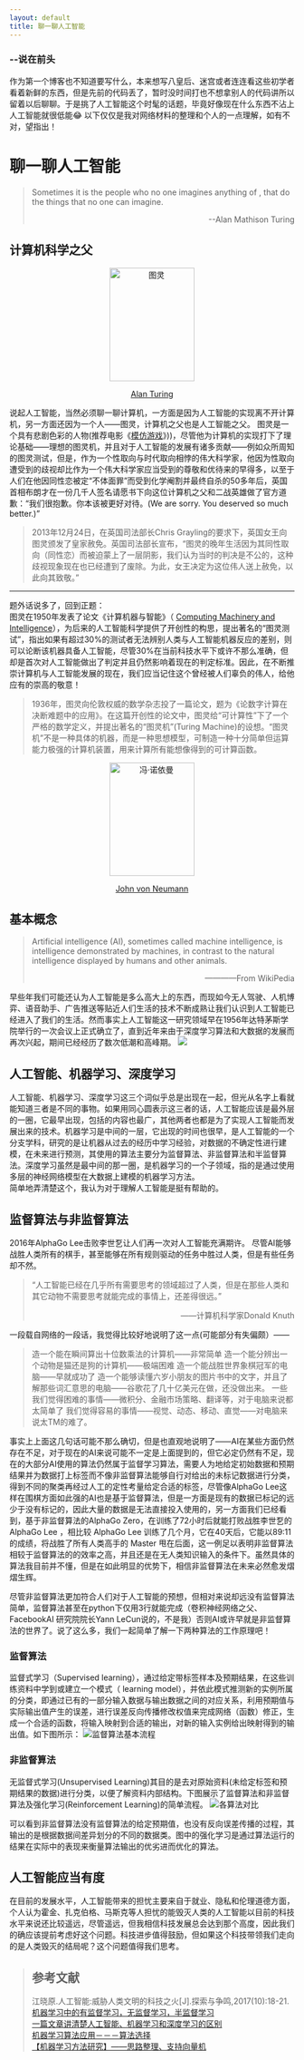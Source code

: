 ```yaml
---
layout: default
title: 聊一聊人工智能
---
```

### --说在前头
作为第一个博客也不知道要写什么，本来想写八皇后、迷宫或者连连看这些初学者看着新鲜的东西，但是先前的代码丢了，暂时没时间打也不想拿别人的代码讲所以留着以后聊聊。于是挑了人工智能这个时髦的话题，毕竟好像现在什么东西不沾上人工智能就很低能:joy: 以下仅仅是我对网络材料的整理和个人的一点理解，如有不对，望指出！

# 聊一聊人工智能
> Sometimes it is the people who no one imagines anything of , that do the things that no one can imagine.
> <p align="right">--Alan Mathison Turing</p>


## 计算机科学之父

<div align="center">
<img  src="images/turing.jpg" width = "150" height = "200" title="图灵" alt="图灵" />

[Alan Turing](https://zh.wikipedia.org/wiki/%E8%89%BE%E4%BC%A6%C2%B7%E5%9B%BE%E7%81%B5)
</div>

说起人工智能，当然必须聊一聊计算机，一方面是因为人工智能的实现离不开计算机，另一方面还因为一个人——图灵，计算机之父也是人工智能之父。
图灵是一个具有悲剧色彩的人物(推荐电影《[模仿游戏](https://movie.douban.com/subject/10463953/)》))，尽管他为计算机的实现打下了理论基础——理想的图灵机，并且对于人工智能的发展有诸多贡献——例如众所周知的图灵测试，但是，作为一个性取向与时代取向相悖的伟大科学家，他因为性取向遭受到的歧视却比作为一个伟大科学家应当受到的尊敬和优待来的早得多，以至于人们在他因同性恋被定“不体面罪”而受到化学阉割并最终自杀的50多年后，英国首相布朗才在一份几千人签名请愿书下向这位计算机之父和二战英雄做了官方道歉：“我们很抱歉。你本该被更好对待。(We are sorry. You deserved so much better.)”
>2013年12月24日，在英国司法部长Chris Grayling的要求下，英国女王向图灵颁发了皇家赦免。英国司法部长宣布，“图灵的晚年生活因为其同性取向（同性恋）而被迫蒙上了一层阴影，我们认为当时的判决是不公的，这种歧视现象现在也已经遭到了废除。为此，女王决定为这位伟人送上赦免，以此向其致敬。”
***
题外话说多了，回到正题：<br />
图灵在1950年发表了论文《计算机器与智能》（ [Computing Machinery and Intelligence](https://www.csee.umbc.edu/courses/471/papers/turing.pdf)），为后来的人工智能科学提供了开创性的构思，提出著名的“图灵测试”，指出如果有超过30%的测试者无法辨别人类与人工智能机器反应的差别，则可以论断该机器具备人工智能，尽管30%在当前科技水平下或许不那么准确，但却是首次对人工智能做出了判定并且仍然影响着现在的判定标准。因此，在不断推崇计算机与人工智能发展的现在，我们应当记住这个曾经被人们辜负的伟人，给他应有的崇高的敬意！

>1936年，图灵向伦敦权威的数学杂志投了一篇论文，题为《论数字计算在决断难题中的应用》。在这篇开创性的论文中，图灵给“可计算性”下了一个严格的数学定义，并提出著名的“图灵机”(Turing Machine)的设想。“图灵机”不是一种具体的机器，而是一种思想模型，可制造一种十分简单但运算能力极强的计算机装置，用来计算所有能想像得到的可计算函数。


<div align="center">
<img float="center" src="images/JohnvonNeumann-LosAlamos.gif" width="150" height="200" title="冯·诺依曼 "alt="冯·诺依曼">

[John von Neumann](https://zh.wikipedia.org/wiki/%E7%BA%A6%E7%BF%B0%C2%B7%E5%86%AF%C2%B7%E8%AF%BA%E4%BC%8A%E6%9B%BC)


</div>

## 基本概念
>Artificial intelligence (AI), sometimes called machine intelligence, is intelligence demonstrated by machines, in contrast to the natural intelligence displayed by humans and other animals.                          <p align="right">————From WikiPedia</p>

早些年我们可能还认为人工智能是多么高大上的东西，而现如今无人驾驶、人机博弈、语音助手、广告推送等贴近人们生活的技术不断成熟让我们认识到人工智能已经进入了我们的生活。然而事实上人工智能这一研究领域早在1956年达特茅斯学院举行的一次会议上正式确立了，直到近年来由于深度学习算法和大数据的发展而再次兴起，期间已经经历了数次低潮和高峰期。
![](images/Now.jpeg)

## 人工智能、机器学习、深度学习
人工智能、机器学习、深度学习这三个词似乎总是出现在一起，但光从名字上看就能知道三者是不同的事物。如果用同心圆表示这三者的话，人工智能应该是最外层的一圈，它最早出现，包括的内容也最广，其他两者也都是为了实现人工智能而发展出来的技术。机器学习是中间的一层，它出现的时间也很早，是人工智能的一个分支学科，研究的是让机器从过去的经历中学习经验，对数据的不确定性进行建模，在未来进行预测，其使用的算法主要分为监督算法、非监督算法和半监督算法。深度学习虽然是最中间的那一圈，是机器学习的一个子领域，指的是通过使用多层的神经网络模型在大数据上建模的机器学习方法。<br/>
简单地弄清楚这个，我认为对于理解人工智能是挺有帮助的。

## 监督算法与非监督算法

2016年AlphaGo Lee击败李世乭让人们再一次对人工智能充满期许。
尽管AI能够战胜人类所有的棋手，甚至能够在所有规则驱动的任务中胜过人类，但是有些任务却不然。
>“人工智能已经在几乎所有需要思考的领域超过了人类，但是在那些人类和其它动物不需要思考就能完成的事情上，还差得很远。”<p align="right">——计算机科学家Donald Knuth</p>

一段载自网络的一段话，我觉得比较好地说明了这一点(可能部分有失偏颇）——
>造一个能在瞬间算出十位数乘法的计算机——非常简单
造一个能分辨出一个动物是猫还是狗的计算机——极端困难
造一个能战胜世界象棋冠军的电脑——早就成功了
造一个能够读懂六岁小朋友的图片书中的文字，并且了解那些词汇意思的电脑——谷歌花了几十亿美元在做，还没做出来。
一些我们觉得困难的事情——微积分、金融市场策略、翻译等，对于电脑来说都太简单了
我们觉得容易的事情——视觉、动态、移动、直觉——对电脑来说太TM的难了。

事实上上面这几句话可能不那么确切，但是也直观地说明了——AI在某些方面仍然存在不足，对于现在的AI来说可能不一定是上面提到的，但它必定仍然有不足，现在的大部分AI使用的算法仍然属于监督学习算法，需要人为地给定初始数据和预期结果并为数据打上标签而不像非监督算法能够自行对给出的未标记数据进行分类，得到不同的聚类再经过人工的定性考量给定合适的标签，尽管像AlphaGo Lee这样在围棋方面如此强的AI也是基于监督算法，但是一方面是现有的数据已标记的远少于没有标记的，因此大量的数据是无法直接投入使用的，另一方面我们已经看到，基于非监督算法的AlphaGo Zero，在训练了72小时后就能打败战胜李世乭的 AlphaGo Lee ，相比较 AlphaGo Lee 训练了几个月，它在40天后，它能以89:11的成绩，将战胜了所有人类高手的 Master 甩在后面，这一例足以表明非监督算法相较于监督算法的的效率之高，并且还是在无人类知识输入的条件下。虽然具体的算法我目前并不懂，但是在如此明显的优势下，相信非监督算法在未来必然愈发熠熠生辉。

尽管非监督算法更加符合人们对于人工智能的预想，但相对来说却远没有监督算法简单，监督算法甚至在python下仅用3行就能完成（卷积神经网络之父、FacebookAI 研究院院长Yann LeCun说的，不是我）否则AI或许早就是非监督算法的世界了。说了这么多，我们一起简单了解一下两种算法的工作原理吧！

### 监督算法
监督式学习（Supervised learning），通过给定带标签样本及预期结果，在这些训练资料中学到或建立一个模式（ learning model），并依此模式推测新的实例所属的分类，即通过已有的一部分输入数据与输出数据之间的对应关系，利用预期值与实际输出值产生的误差，进行误差反向传播修改权值来完成网络（函数）修正，生成一个合适的函数，将输入映射到合适的输出，对新的输入实例给出映射得到的输出值。如下图所示：
![监督算法基本流程](images/JDSF.png)


### 非监督算法
无监督式学习(Unsupervised Learning)其目的是去对原始资料(未给定标签和预期结果的数据)进行分类，以便了解资料内部结构。下图展示了监督算法和非监督算法及强化学习(Reinforcement Learning)的简单流程。
![各算法对比](images/algorithm.jpg)

可以看到非监督算法没有监督算法的给定预期值，也没有反向误差传播的过程，其输出的是根据数据间差异划分的不同的数据类。图中的强化学习是通过算法运行的结果在实际中的表现来衡量算法输出的优劣进而优化的算法。


## 人工智能应当有度

在目前的发展水平，人工智能带来的担忧主要来自于就业、隐私和伦理道德方面，个人认为霍金、扎克伯格、马斯克等人担忧的能毁灭人类的人工智能以目前的科技水平来说还比较遥远，尽管遥远，但我相信科技发展总会达到那个高度，因此我们的确应该提前考虑好这个问题。科技进步值得鼓励，但如果这个科技带领我们走向的是人类毁灭的结局呢？这个问题值得我们思考。


>## 参考文献
>江晓原.人工智能:威胁人类文明的科技之火[J].探索与争鸣,2017(10):18-21.<br/>[机器学习中的有监督学习，无监督学习，半监督学习](https://blog.csdn.net/u011067360/article/details/24735415)<br/>[一篇文章讲清楚人工智能、机器学习和深度学习的区别](https://36kr.com/p/5052482.html)<br/>[机器学习算法应用－－－算法选择](https://zhuanlan.zhihu.com/p/28760693)<br/>[【机器学习方法研究】——思路整理、支持向量机](https://blog.csdn.net/u011089523/article/details/78166494)
